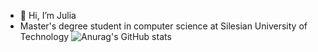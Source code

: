 - 👋 Hi, I’m Julia
- Master's degree student in computer science at Silesian University of Technology
![Anurag's GitHub stats](https://github-readme-stats.vercel.app/api?username=julimer228&show_icons=true&theme=synthwave)



